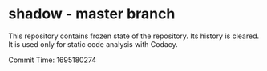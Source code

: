 # shadow - master branch

This repository contains frozen state of the repository.
Its history is cleared. It is used only for static code
analysis with Codacy.

Commit Time: 1695180274